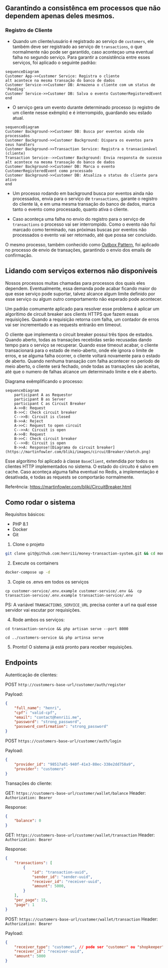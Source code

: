 ## Garantindo a consistênca em processos que não dependem apenas deles mesmos.

### **Registro de Cliente**

- Quando um cliente/usuário é registrado ao serviço de `customers`, ele também deve ser registrado ao serviço de `transactions`, o que normalmente não pode ser garantido, caso aconteçao uma eventual falha no segundo serviço. Para garantir a consistência entre esses serviços, foi aplicado o seguinte padrão:

```mermaid
sequenceDiagram
Customer App->>Customer Service: Registra o cliente
alt acontece na mesma transação do banco de dados
Customer Service->>Customer DB: Armazena o cliente com um status de 'Pending'
Customer Service->>Customer DB: Salva o evento CustomerRegisteredEvent
end
```
- O serviço gera um evento durante determinado processo (o registro de um cliente nesse exêmplo) e é interrompido, guardando seu estado atual.

```mermaid
sequenceDiagram
Customer Background->>Customer DB: Busca por eventos ainda não processados
Customer Background->>Customer Background: Dispara os eventos para seus handlers
Customer Background->>Transaction Service: Registra o transacionável (cliente)
Transaction Service-->>Customer Background: Envia responsta de sucesso
alt acontece na mesma transação do banco de dados
Customer Background->>Customer DB: Marca o evento CustomerRegisteredEvent como processado
Customer Background->>Customer DB: Atualiza o status do cliente para ativo
end
```

- Um processo rodando em background busca por eventos ainda não processados, envia para o serviço de `transactions`, garante o registro do cliente lá, e em uma mesma transação do banco de dados, marca tanto o evento como processado, quanto ativa o cliente.

- Caso aconteça uma falha no envio do registro para o serviço de `transactions` o processo vai ser interrompido. Como o evento não foi marcado como terminado, nas próximas buscas por eventos não processados o evento vai ser retornado, até que possa ser concluido.

O mesmo processo, também conhecido como [Outbox Pattern](https://learn.microsoft.com/en-us/azure/architecture/best-practices/transactional-outbox-cosmos), foi aplicado no processo de envio de transações, garantindo o envio dos emails de confirmação.

## Lidando com serviços externos não disponíveis

Nossos processos muitas chamadas para processos dos quais eles dependem. Eventualmente, essa demanda pode acabar ficando maior do que esse serviço pode suportar, talvez alcance algum limite definido por esse serviço ou algum outro comportamento não esperado pode acontecer.

Um padrão comumente aplicado para resolver esse problema é aplicar um algorítimo de circuit breaker aos clients HTTPS que fazem essas requisições. Quando a requisição retorna com falha, um contador de erros vai ser incrementado e as requests entrarão em timeout.

O cliente que implementa o circuit breaker possui três tipos de estados. Quando aberto, todas as transações recebidas serão recusadas dando tempo para o serviço se recuperar. Quando esse timeout acabar, o cliente transacionará para o estado de meio-aberto, onde ele ignora o limite de erros, e se alguma falha ocorrer, o cliente voltará novamente para o estado de aberto. Quando nenhuma transação com falha acontecer no período de meio aberto, o cliente será fechado, onde todas as transações são aceitas, até que o numero de falhas alcance um determinado limite e ele é aberto.

Diagrama exêmplificando o processo:

```mermaid
sequenceDiagram
    participant A as Requestor
    participant B as Server
    participant C as Circuit Breaker
    A->>B: Request
    B->>C: Check circuit breaker
    C-->>B: Circuit is closed
    B->>A: Reject
    A->>C: Request to open circuit
    C-->>A: Circuit is open
    A->>B: Request
    B->>C: Check circuit breaker
    C-->>B: Circuit is open
    B->>A: Response![Diagrama do circuit breaker](https://martinfowler.com/bliki/images/circuitBreaker/sketch.png)
```

Esse algorítimo foi aplicado à classe `BaseClient`, extendida por todos os clientes HTTP implementados no sistema. O estado do circuito é salvo em cache. Caso aconteça alguma falha eventual no Redis, a implementação é desativada, e todas as requests se comportarão normalmente.

Referência: https://martinfowler.com/bliki/CircuitBreaker.html

## Como rodar o sistema

Requisitos básicos:
- PHP 8.1
- Docker
- Git

1. Clone o projeto
```bash
git clone git@github.com:henri1i/money-transaction-system.git && cd money-transaction-system
```

2. Execute os containers
```bash
docker-compose up -d
```

3. Copie os .envs em todos os serviços
```
cp customer-service/.env.example customer-service/.env &&  cp transaction-service/.env.example transaction-service/.env
```
PS: A variável `TRANSACTIONS_SERVICE_URL` precisa conter a url na qual esse servidor vai escutar por requisições.

4. Rode ambos os serviços:
```
cd transaction-service && php artisan serve --port 8000
```
```
cd ../customers-service && php artinsa serve
```

5. Pronto! O sistema já está pronto para receber requisições.

## Endpoints

Autenticação de clientes:

POST `http://customers-base-url/customer/auth/register`

Payload:
```json
{
    "full_name": "henri",
    "cpf": "valid-cpf",
    "email": "contact@henri1i.me",
    "password": "strong_password",
    "password_confirmation": "strong_password"
}
```

POST `https://customers-base-url/customer/auth/login`

Payload:

```json
{
    "provider_id": "98517a01-940f-41e3-88ec-338e2dd758a9",
    "provider": "customers"
}
```

Transações do cliente:

GET: `https://customers-base-url/customer/wallet/balance`
Header: `Authorization: Bearer`

Response:
```json
{
    "balance": 0
}
```

GET: `https://customers-base-url/customer/wallet/transaction`
Header: `Authorization: Bearer`

Response:
```json
{
    "transactions": [
        {
            "id": "transaction-uuid",
            "sender_id": "sender-uuid",
            "receiver_id": "receiver-uuid",
            "amount": 5000,
        }
    ],
    "per_page": 15,
    "page": 1
}
```

POST: `https://customers-base-url/customer/wallet/transaction`
Header: `Authorization: Bearer`

Payload:
```json
{
    "receiver_type": "customer", // pode ser "customer" ou "shopkeeper"
    "receiver_id": "receiver-uuid",
    "amount": 5000
}
```
